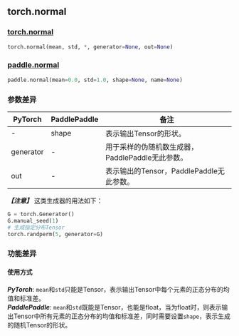 ## torch.normal
### [torch.normal](https://pytorch.org/docs/stable/generated/torch.normal.html?highlight=normal#torch.normal)
```python
torch.normal(mean, std, *, generator=None, out=None)
```
### [paddle.normal](https://www.paddlepaddle.org.cn/documentation/docs/zh/api/paddle/tensor/random/normal_cn.html#normal)
```python
paddle.normal(mean=0.0, std=1.0, shape=None, name=None)
```

### 参数差异
| PyTorch       | PaddlePaddle | 备注                                                   |
| ------------- | ------------ | ------------------------------------------------------ |
| -          | shape        | 表示输出Tensor的形状。                                     |
| generator        | -            | 用于采样的伪随机数生成器，PaddlePaddle无此参数。                   |
| out           | -            | 表示输出的Tensor，PaddlePaddle无此参数。               |  

***【注意】*** 这类生成器的用法如下：
```python
G = torch.Generator()
G.manual_seed(1)
# 生成指定分布Tensor
torch.randperm(5, generator=G)
```

### 功能差异

#### 使用方式
***PyTorch***: `mean`和`std`只能是Tensor，表示输出Tensor中每个元素的正态分布的均值和标准差。  
***PaddlePaddle***: `mean`和`std`既能是Tensor，也能是float，当为float时，则表示输出Tensor中所有元素的正态分布的均值和标准差，同时需要设置`shape`，表示生成的随机Tensor的形状。
